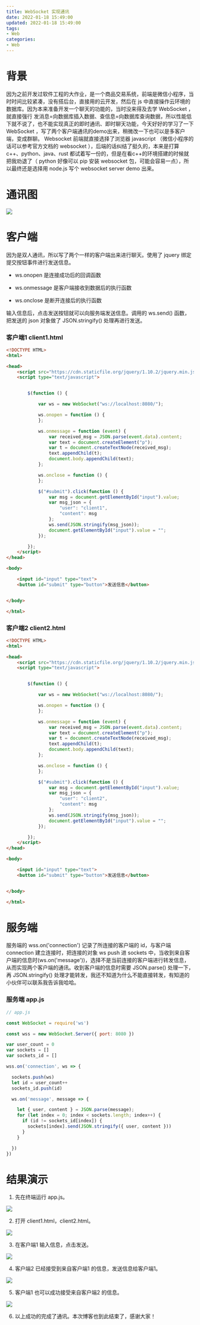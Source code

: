 ```yaml
---
title: WebSocket 实现通讯
date: 2022-01-18 15:49:00
updated: 2022-01-18 15:49:00
tags:
- Web
categories:
- Web
---
```


# 背景

因为之前开发过软件工程的大作业，是一个商品交易系统，前端是微信小程序，当时时间比较紧凑，没有搭后台，直接用的云开发，然后在 js 中直接操作云环境的数据库。因为本来准备开发一个聊天的功能的，当时没来得及去学 WebSocket ，就直接强行 发消息=向数据库插入数据、查信息=向数据库查询数据，所以性能低下就不说了，也不能实现真正的即时通讯、即时聊天功能，今天好好的学习了一下 WebSocket ，写了两个客户端通讯的demo出来，稍微改一下也可以是多客户端，变成群聊。 Websocket 前端就直接选择了浏览器 javascript （微信小程序的话可以参考官方文档的 websocket ），后端的话纠结了挺久的，本来是打算 c++、python、java、rust 都试着写一份的，但是在看c++的环境搭建的时候就把我劝退了（ python 好像可以 pip 安装 websocket 包，可能会容易一点），所以最终还是选择用 node.js 写个 websocket server demo 出来。



# 通讯图



![](2022-1-18/2022-1-18_1.png)



# 客户端

因为是双人通讯，所以写了两个一样的客户端出来进行聊天。使用了 jquery 绑定提交按钮事件进行发送信息。

+ ws.onopen 是连接成功后的回调函数

+ ws.onmessage 是客户端接收到数据后的执行函数
+ ws.onclose 是断开连接后的执行函数

输入信息后，点击发送按钮就可以向服务端发送信息。调用的 ws.send() 函数，把发送的 json 对象做了 JSON.stringify() 处理再进行发送。 

### 客户端1 client1.html

```html
<!DOCTYPE HTML>
<html>

<head>
    <script src="https://cdn.staticfile.org/jquery/1.10.2/jquery.min.js"></script>
    <script type="text/javascript">


        $(function () {

            var ws = new WebSocket("ws://localhost:8080/");

            ws.onopen = function () {
            };

            ws.onmessage = function (event) {
                var received_msg = JSON.parse(event.data).content;
                var text = document.createElement("p");
                var t = document.createTextNode(received_msg);
                text.appendChild(t);
                document.body.appendChild(text);
            };

            ws.onclose = function () {
            };

            $("#submit").click(function () {
                var msg = document.getElementById("input").value;
                var msg_json = {
                    "user": "client1",
                    "content": msg
                };
                ws.send(JSON.stringify(msg_json));
                document.getElementById("input").value = "";
            });

        });
    </script>
</head>

<body>

    <input id="input" type="text">
    <button id="submit" type="button">发送信息</button>


</body>

</html>
```

### 客户端2 client2.html

```html
<!DOCTYPE HTML>
<html>

<head>
    <script src="https://cdn.staticfile.org/jquery/1.10.2/jquery.min.js"></script>
    <script type="text/javascript">


        $(function () {

            var ws = new WebSocket("ws://localhost:8080/");

            ws.onopen = function () {
            };

            ws.onmessage = function (event) {
                var received_msg = JSON.parse(event.data).content;
                var text = document.createElement("p");
                var t = document.createTextNode(received_msg);
                text.appendChild(t);
                document.body.appendChild(text);
            };

            ws.onclose = function () {
            };

            $("#submit").click(function () {
                var msg = document.getElementById("input").value;
                var msg_json = {
                    "user": "client2",
                    "content": msg
                };
                ws.send(JSON.stringify(msg_json));
                document.getElementById("input").value = "";
            });

        });
    </script>
</head>

<body>

    <input id="input" type="text">
    <button id="submit" type="button">发送信息</button>


</body>

</html>
```



# 服务端

服务端的 wss.on('connection') 记录了所连接的客户端的 id，与客户端 connection 建立连接时，把连接的对象 ws push 进 sockets 中，当收到来自客户端的信息时(ws.on('message'))，选择不是当前连接的客户端进行转发信息，从而实现两个客户端的通讯。收到客户端的信息时需要 JSON.parse() 处理一下，再 JSON.stringify() 处理才能转发，我还不知道为什么不能直接转发，有知道的小伙伴可以联系我告诉我哈哈。

### 服务端 app.js

```javascript
// app.js

const WebSocket = require('ws')

const wss = new WebSocket.Server({ port: 8080 })

var user_count = 0
var sockets = []
var sockets_id = []

wss.on('connection', ws => {

  sockets.push(ws)
  let id = user_count++
  sockets_id.push(id)

  ws.on('message', message => {

    let { user, content } = JSON.parse(message);
    for (let index = 0; index < sockets.length; index++) {
      if (id != sockets_id[index]) {
        sockets[index].send(JSON.stringify({ user, content }))
      }
    }

  })
})
```



# 结果演示

1. 先在终端运行 app.js。

![](2022-1-18/2022-1-18_2.png)

2. 打开 client1.html，client2.html。

![](2022-1-18/2022-1-18_3.png)

3. 在客户端1 输入信息，点击发送。

![](2022-1-18/2022-1-18_4.png)

4. 客户端2 已经接受到来自客户端1 的信息，发送信息给客户端1。

![](2022-1-18/2022-1-18_5.png)

5. 客户端1 也可以成功接受来自客户端2 的信息。

![](2022-1-18/2022-1-18_6.png)

6. 以上成功的完成了通讯。本次博客也到此结束了，感谢大家！

